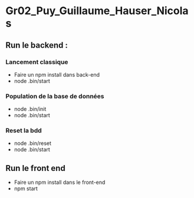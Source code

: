 # Gr02_Puy_Guillaume_Hauser_Nicolas

## Run le backend :

### Lancement classique

 - Faire un npm install dans back-end
 - node .bin/start

### Population de la base de données

 - node .bin/init
 - node .bin/start

### Reset la bdd

 - node .bin/reset
 - node .bin/start

## Run le front end

 - Faire un npm install dans le front-end
 - npm start
